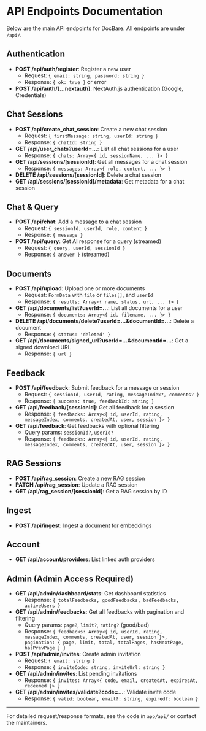 # API Endpoints Documentation

Below are the main API endpoints for DocBare. All endpoints are under `/api/`.

## Authentication
- **POST /api/auth/register**: Register a new user
  - Request: `{ email: string, password: string }`
  - Response: `{ ok: true }` or error
- **POST /api/auth/[...nextauth]**: NextAuth.js authentication (Google, Credentials)

## Chat Sessions
- **POST /api/create_chat_session**: Create a new chat session
  - Request: `{ firstMessage: string, userId: string }`
  - Response: `{ chatId: string }`
- **GET /api/user_chats?userId=...**: List all chat sessions for a user
  - Response: `{ chats: Array<{ id, sessionName, ... }> }`
- **GET /api/sessions/[sessionId]**: Get all messages for a chat session
  - Response: `{ messages: Array<{ role, content, ... }> }`
- **DELETE /api/sessions/[sessionId]**: Delete a chat session
- **GET /api/sessions/[sessionId]/metadata**: Get metadata for a chat session

## Chat & Query
- **POST /api/chat**: Add a message to a chat session
  - Request: `{ sessionId, userId, role, content }`
  - Response: `{ message }`
- **POST /api/query**: Get AI response for a query (streamed)
  - Request: `{ query, userId, sessionId }`
  - Response: `{ answer }` (streamed)

## Documents
- **POST /api/upload**: Upload one or more documents
  - Request: `FormData` with `file` or `files[]`, and `userId`
  - Response: `{ results: Array<{ name, status, url, ... }> }`
- **GET /api/documents/list?userId=...**: List all documents for a user
  - Response: `{ documents: Array<{ id, filename, ... }> }`
- **DELETE /api/documents/delete?userId=...&documentId=...**: Delete a document
  - Response: `{ status: 'deleted' }`
- **GET /api/documents/signed_url?userId=...&documentId=...**: Get a signed download URL
  - Response: `{ url }`

## Feedback
- **POST /api/feedback**: Submit feedback for a message or session
  - Request: `{ sessionId, userId, rating, messageIndex?, comments? }`
  - Response: `{ success: true, feedbackId: string }`
- **GET /api/feedback/[sessionId]**: Get all feedback for a session
  - Response: `{ feedbacks: Array<{ id, userId, rating, messageIndex, comments, createdAt, user, session }> }`
- **GET /api/feedback**: Get feedbacks with optional filtering
  - Query params: `sessionId?`, `userId?`
  - Response: `{ feedbacks: Array<{ id, userId, rating, messageIndex, comments, createdAt, user, session }> }`

## RAG Sessions
- **POST /api/rag_session**: Create a new RAG session
- **PATCH /api/rag_session**: Update a RAG session
- **GET /api/rag_session/[sessionId]**: Get a RAG session by ID

## Ingest
- **POST /api/ingest**: Ingest a document for embeddings

## Account
- **GET /api/account/providers**: List linked auth providers

## Admin (Admin Access Required)
- **GET /api/admin/dashboard/stats**: Get dashboard statistics
  - Response: `{ totalFeedbacks, goodFeedbacks, badFeedbacks, activeUsers }`
- **GET /api/admin/feedbacks**: Get all feedbacks with pagination and filtering
  - Query params: `page?`, `limit?`, `rating?` (good/bad)
  - Response: `{ feedbacks: Array<{ id, userId, rating, messageIndex, comments, createdAt, user, session }>, pagination: { page, limit, total, totalPages, hasNextPage, hasPrevPage } }`
- **POST /api/admin/invites**: Create admin invitation
  - Request: `{ email: string }`
  - Response: `{ inviteCode: string, inviteUrl: string }`
- **GET /api/admin/invites**: List pending invitations
  - Response: `{ invites: Array<{ code, email, createdAt, expiresAt, redeemed }> }`
- **GET /api/admin/invites/validate?code=...**: Validate invite code
  - Response: `{ valid: boolean, email?: string, expired?: boolean }`

---

For detailed request/response formats, see the code in `app/api/` or contact the maintainers. 